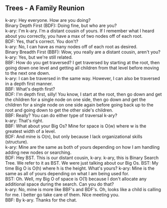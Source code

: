 ## Trees - A Family Reunion
k-ary: Hey everyone.  How are you doing?  
Binary Depth First (BDF): Doing fine, but who are you?  
k-ary: I'm k-ary.  I'm a distant cousin of yours.  If I remember what I 
heard about you correctly, you have a max of two nodes off of each root.  
BDF: Yes, that's correct.  You don't?  
k-ary: No, I can have as many nodes off of each root as desired.  
Binary Breadth First (BBF): Wow, you really are a distant cousin, aren't you?
k-ary: Yes, but we're still related.  
BBF: How do you get traversed?  I get traversed by starting at the root, 
then going down one level and getting all children from that level before 
moving to the next one down.  
k-ary: I can be traversed in the same way.  However, I can also be traversed 
in a depth first manner.  
BBF: What's depth first?  
BDF: I'm depth first, silly!  You know, I start at the root, then go down 
and get the children for a single node on one side, then go down and get the 
children for a single node on one side again before going back up to the root 
and going down to get the other side's children.  
BBF: Really?  You can do either type of traversal k-ary?  
k-ary: That's right.  
BBF: What about your Big Os?  Mine for space is O(w) where w is the greatest 
width of a level.  
BDF: And mine is O(n), but only because I lack organizational skills 
(structure).  
k-ary: Mine are the same as both of yours depending on how I am handling 
adding new nodes or searching.  
BDF: Hey BST.  This is our distant cousin, k-ary.  k-ary, this is Binary 
Search Tree.  We refer to it as BST.  We were just talking about our Big Os.
BST: My time Big O is O(h) where h is the height.  What's yours?
k-ary: Mine is the same as all of yours depending on what I am being used for.  
BST: Oh.  Well, my Big O of space is O(1) because I don't allocate any 
additional space during the search.  Can you do that?  
k-ary: No, mine is more like BBF's and BDF's.  Oh, looks like a child is 
calling for me.  I better go take care of them.  Nice meeting you.  
BBF: By k-ary.  Thanks for the chat.
